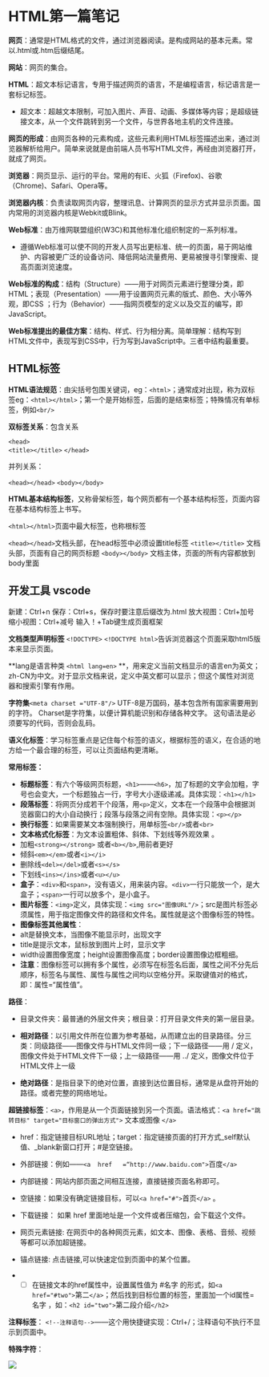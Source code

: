 # HTML第一篇笔记

**网页**：通常是HTML格式的文件，通过浏览器阅读。是构成网站的基本元素。常以.html或.htm后缀结尾。

**网站**：网页的集合。

**HTML**：超文本标记语言，专用于描述网页的语言，不是编程语言，标记语言是一套标记标签。

- 超文本：超越文本限制，可加入图片、声音、动画、多媒体等内容；是超级链接文本，从一个文件跳转到另一个文件，与世界各地主机的文件连接。

**网页的形成**：由网页各种的元素构成，这些元素利用HTML标签描述出来，通过浏览器解析给用户。简单来说就是由前端人员书写HTML文件，再经由浏览器打开，就成了网页。

**浏览器**：网页显示、运行的平台。常用的有IE、火狐（Firefox)、谷歌（Chrome)、Safari、Opera等。

**浏览器内核**：负责读取网页内容，整理讯息、计算网页的显示方式并显示页面。国内常用的浏览器内核是Webkit或Blink。

**Web标准**：由万维网联盟组织(W3C)和其他标准化组织制定的一系列标准。

- 遵循Web标准可以使不同的开发人员写出更标准、统一的页面，易于网站维护、内容被更广泛的设备访问、降低网站流量费用、更易被搜寻引擎搜索、提高页面浏览速度。

**Web标准的构成**：结构（Structure）——用于对网页元素进行整理分类，即HTML；表现（Presentation）——用于设置网页元素的版式、颜色、大小等外观，即CSS ；行为（Behavior）——指网页模型的定义以及交互的编写，即JavaScript。

**Web标准提出的最佳方案**：结构、样式、行为相分离。简单理解：结构写到HTML文件中，表现写到CSS中，行为写到JavaScript中。三者中结构最重要。

##   HTML标签

**HTML语法规范**：由尖括号包围关键词，eg：`<html>`；通常成对出现，称为双标签eg：`<html></html>`；第一个是开始标签，后面的是结束标签；特殊情况有单标签，例如`<br/>`

**双标签关系**：包含关系

  `<head>`  
            `<title></title>` 
  `</head>`

并列关系：

  `<head></head>`
​    `<body></body>`

**HTML基本结构标签**，又称骨架标签，每个网页都有一个基本结构标签，页面内容在基本结构标签上书写。

`<html></html>`页面中最大标签，也称根标签

`<head></head>`文档头部，在head标签中必须设置title标签
 `<title></title>` 文档头部，页面有自己的网页标题
`<body></body>`  文档主体，页面的所有内容都放到body里面

## 开发工具    vscode

新建：Ctrl+n      保存：Ctrl+s，保存时要注意后缀改为.html     放大视图：Ctrl+加号  缩小视图：Ctrl+减号      输入！+Tab键生成页面框架

**文档类型声明标签**  `<!DOCTYPE>`   `<!DOCTYPE html>`告诉浏览器这个页面采取html5版本来显示页面。  

**lang是语言种类  `<html lang=en>` **，用来定义当前文档显示的语言en为英文；zh-CN为中文。对于显示文档来说，定义中英文都可以显示；但这个属性对浏览器和搜索引擎有作用。

**字符集**`<meta charset ="UTF-8"/>`    UTF-8是万国码，基本包含所有国家需要用到的字符。   Charset是字符集，以便计算机能识别和存储各种文字。   这句语法是必须要写的代码，否则会乱码。

**语义化标签**：学习标签重点是记住每个标签的语义，根据标签的语义，在合适的地方给一个最合理的标签，可以让页面结构更清晰。

**常用标签：**

- **标题标签**：有六个等级网页标题，`<h1>`——`<h6>`，加了标题的文字会加粗，字号也会变大，一个标题独占一行，字号大小逐级递减。具体实现：`<h1></h1>`
- **段落标签**：将网页分成若干个段落，用`<p>`定义，文本在一个段落中会根据浏览器窗口的大小自动换行；段落与段落之间有空隙。具体实现：`<p></p>`
- **换行标签**：如果需要某文本强制换行，用单标签`<br/>`或者`<br>`
- **文本格式化标签**：为文本设置粗体、斜体、下划线等外观效果 。
- 加粗`<strong></strong>` 或者`<b></b>`,用前者更好
- 倾斜`<em></em>`或者`<i></i>`
- 删除线`<del></del>`或者`<s></s>`
- 下划线`<ins></ins>`或者`<u></u>`
- **盒子**：`<div>`和`<span>`，没有语义，用来装内容。`<div>`一行只能放一个，是大盒子；`<span>`一行可以放多个，是小盒子。
- **图片标签**：`<img>`定义，具体实现：`<img src="图像URL"/>`；src是图片标签必须属性，用于指定图像文件的路径和文件名。属性就是这个图像标签的特性。
- **图像标签其他属性**：
- alt是替换文本，当图像不能显示时，出现文字
- title是提示文本，鼠标放到图片上时，显示文字
- width设置图像宽度；height设置图像高度；border设置图像边框粗细。
- **注意**：图像标签可以拥有多个属性，必须写在标签名后面，属性之间不分先后顺序，标签名与属性、属性与属性之间均以空格分开。采取键值对的格式，即：属性=“属性值”。

**路径**：

- 目录文件夹：最普通的外层文件夹；根目录：打开目录文件夹的第一层目录。

- **相对路径**：以引用文件所在位置为参考基础，从而建立出的目录路径。分三类：同级路径——图像文件与HTML文件同一级；下一级路径——用  /  定义，图像文件处于HTML文件下一级；上一级路径——用  ../  定义，图像文件位于HTML文件上一级
- **绝对路径**：是指目录下的绝对位置，直接到达位置目标，通常是从盘符开始的路径。或者完整的网络地址。

**超链接标签**：`<a>`，作用是从一个页面链接到另一个页面。语法格式：`<a href="跳转目标" target="目标窗口的弹出方式">` 文本或图像 `</a>`

- href：指定链接目标URL地址；target：指定链接页面的打开方式_self默认值、_blank新窗口打开；#是空链接。

- 外部链接：例如——`<a  href   =“http://www.baidu.com">`百度`</a>`

- 内部链接：网站内部页面之间相互连接，直接链接页面名称即可。

- 空链接：如果没有确定链接目标，可以`<a href="#">`首页`</a>` 。

- 下载链接： 如果 href 里面地址是一个文件或者压缩包，会下载这个文件。

- 网页元素链接: 在网页中的各种网页元素，如文本、图像、表格、音频、视频等都可以添加超链接。

- 锚点链接:  点击链接,可以快速定位到页面中的某个位置。
- - [ ] 在链接文本的href属性中，设置属性值为 #名字 的形式，如`<a href="#two">`第二`</a>`；然后找到目标位置的标签，里面加一个id属性= 名字 ，如：`<h2 id="two">`第二段介绍`</h2>`

**注释标签**：  `<!--注释语句-->`——这个用快捷键实现：Ctrl+/；注释语句不执行不显示到页面中。 

**特殊字符**：

![](/../../../../image/特殊字符-16612441723411.png)

